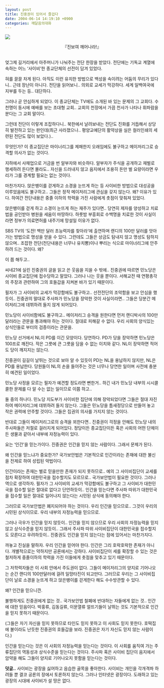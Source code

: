 ```yaml
---
layout: post
title: 진중권이 있어서 즐겁다
date: 2004-06-14 14:19:10 +0900
categories: 깨달음의대화
---
```

<IMG src="http://drkimz.com/technote/board/KDR/upimg/1087188712.jpg" border=0> <P align=center>『진보여 깨어나라!』</p>   
엊그제 길거리에서 아주머니가 나눠주는 전단 한장을 받았다. 전단에는 기독교 계열에 속하는 어느 ‘사이비’한 종교단체의 선전이 담겨 있었다. 
  
  
혀를 끌끌 차게 된다. 아직도 이런 유치한 방법으로 백성을 속이려는 어둠의 무리가 있다니.. 근데 장난이 아니다. 전단을 읽어보니.. 의외로 교세가 막강하다. 세계 일백여국에 지부를 두는 등.. 대단하다.    
  
그러나 곧 안심하게 되었다. 이 종교단체는 TV에도 소개된 바 있는 문제의 그 교회다. 수천명이 동시에 예배를 보는 초대형 교회.. 교회의 천장에서 가끔 천사가 나타나 휘파람을 분다는 그 교회 말이다.    
  
그런데 전단이 이렇게 조잡하다니.. 북한에서 날려보내는 전단도 진화를 거듭해서 상당히 발전하고 있는 판인데(최근 사라졌으나.. 평양교예단의 활약상을 실은 컬러인쇄의 세련된 전단도 많이 보았다.)..    
  
무엇인가? 이 종교집단은 마이너리그를 제패한지 오래임에도 불구하고 메이저리그로 승격할 의사가 없는 것이다.    
  
지하에서 사채업으로 거금을 번 알부자와 비슷하다. 알부자가 주식을 공개하고 재벌로 행세하려 든다면 몰라도.. 자신을 드러내지 않고 음지에서 조용히 돈만 벌 요량이라면 우리가 그를 경계할 필요는 없는 것이다.    
  
마찬가지다. 앉은뱅이를 걷게하고 소경을 눈뜨게 하는 등 사이비한 방법으로 대성공을 이루었음에도 불구하고.. 그들은 정작 메이저리그에 관심을 갖지 않는다. 왜? 이유가 있다. 하여간 전단내용은 중졸 이하의 학력을 가진 사람에게 촛점이 맞춰져 있었다.    
  
앉은뱅이를 걷게 하고 소경이 눈뜨게 하는 재주가 있다면.. 당연히 제자를 양성하고 치료법을 공인받아 병원을 세움이 마땅하다. 하룻밤 부흥회로 수백명을 치료한 것이 사실이라면 정부가 의료면허를 내주기에 망설일 이유가 없다.    
  
SBS TV의 ‘도전! 백만 달러 초능력자를 찾아라’에 출연하며 랜디의 100만 달러를 앗아가는 방법으로 명성을 얻을 수 있다. 그런데도 그들은 상금도 탐내지 않고 명성도 탐하지 않으며.. 조잡한 전단(전단내용은 너무나 유치뽕)이나 뿌리는 식으로 마이너리그에 안주하려 드는 것이다. 왜?    
  
이 쯤 해두고..    
  
씨네21에 실린 진중권의 글을 읽고 쓴 웃음을 지을 수 밖에.. 진중권에 따르면 민노당은 사이비 종교집단에 접수당하고 말았다. 그러나 나는 웃을 뿐이다. 서해교전 때 연평총각의 주장과 관련하여 그의 호들갑을 지켜본 바가 있기 때문이다.    
  
필자가 그 사이비의 교세가 막강함에도 불구하고.. 선전전단의 조악함을 보고 안심을 했듯이.. 진중권의 말대로 주사파가 민노당을 장악한 것이 사실이라면.. 그들은 당분간 메이저리그에 데뷔하려 들지 않게 되어있다. 
  
  
민노당이 사이비함에도 불구하고.. 메이저리그 승격을 원한다면 먼저 랜디박사의 100만 달러라는 관문을 통과해야 하는 것이다. 절대로 피해갈 수 없다. 우리 사회의 양식있는 상식인들로 부터의 검증이라는 관문을.    
  
민노당 선거에서 NL이 PD를 이긴 모양이다. 당연하다. PD가 당을 장악하면 민노당은 100프로 깨진다. 작은 그릇에 큰 그릇을 담을 수 없는 이치와 같다. NL이 장악하면 적어도 당이 깨지지는 않는다. 
  
  
진중권이 길길이 날뛰는 것으로 보아 알 수 있듯이 PD는 NL을 용납하지 않지만, NL은 PD를 용납한다. 당원들이 NL의 손을 들어주는 것은 너무나 당연한 일이며 사전에 충분히 예견된 일이었다.    
  
민노당 사정을 모르는 필자가 예견할 정도라면 뻔한거.. 하긴 내가 민노당 내부의 시시콜콜한 문제를 다 알 수는 없는 일이므로 이쯤 하고..    
  
둘 중의 하나다. 민노당 지도부가 사이비한 집단에 의해 장악되었다면 그들은 절대 자진하여 메이저리그에 데뷔하려 들지 않는다. 그들은 민노당을 틈새정당으로 만들어 놓고 작은 권력에 안주할 것이다. 그들은 집권의 의사를 가지지 않는 것이다.    
  
반대로 그들이 메이저리그로의 승격을 꾀한다면.. 진중권이 걱정을 안해도 민노당 내의 주사파들은 저절로 걸러지게 되어있다. 정당이든 종교집단이든 혹은 사회의 어떤 단체이든 생물과 같아서 내부에 자정능력이 있다. 
  
  
요는 ‘인간’을 믿는가이다. 진중권은 인간을 믿지 않는 사람이다. 그래서 문제가 된다.    
  
왜 인간을 믿느냐가 중요한가? 국가보안법은 기본적으로 인간이라는 존재에 대한 불신을 전제로 하여 성립된 악법이다.    
  
인간이라는 존재는 별로 믿을만한 존재가 되지 못하므로.. 예의 그 사이비집단이 교세를 점차 확장하여 대한민국을 접수할지도 모르므로.. 국가보안법이 필요한 것이다. 그러나 역으로 생각하자. 필자가 그 사이비의 교세가 막강함에도 불구하고 그 사이비가 대한민국을 접수할 일은 절대로 없다고 단언하듯이.. 인간을 믿는다면 주사파 따위가 대한민국을 접수할 일은 절대로 일어나지 않는다는 시민된 상식에 동의해야 한다.    
  
그러므로 국가보안법은 폐지되어야 하는 것이다. 우리 인간을 믿으므로.. 그것이 우리의 시민된 상식이므로. 우리 내부의 자정능력을 믿으므로. 
  
  
그러나 극우가 인간을 믿지 않듯이.. 인간을 믿지 않으므로 우리 사회의 자정능력을 믿지 않고 상식수준을 믿지 않듯이.. 그래서 주사파 따위 사이비집단이 대한민국을 접수할지도 모른다고 우려하듯이.. 진중권도 인간을 믿지 않는다는 점에 있어서는 마찬가지다.    
  
까놓고 진실을 말하자. 우리 인간을 믿어야 한다. 인간은 그리 호락호락한 존재가 아니다. 개별적으로는 약하지만 공론에서는 강하다. 사이비집단이 세를 확장할 수 있는 것은 철저하게 중졸이하의 학력을 가진 이들에게 촛점을 맞추고 있기 때문이다.    
  
그 저학력자들은 이 사회 안에서 주도권이 없다. 그들이 메이저리그의 양지로 기어나오는 순간 랜디의 100만달러에 걸려 일망타진이 되고만다. 그러므로 우리는 그 사이비집단이 날로 소경을 눈뜨게 하고 앉은뱅이를 걷게한다 해도 수수방관할 수 있다.    
  
왜? 인간을 믿으니깐.    
  
불행하게도 진중권에게 없는 것.. 국가보안법 철폐에 반대하는 자들에게 없는 것.. 인간에 대한 믿음이다. 박홍류, 김동길류, 이문열류 얼뜨기들이 날뛰는 것도 기본적으로 인간을 믿지 못하기 때문이다. 
  
  
(그들은 자기 자신을 믿지 못하므로 타인도 믿지 못하고 이 사회도 믿지 못한다. 호떡집에 불이라도 난듯한 진중권의 호들갑을 보라. 진중권은 자기 자신도 믿지 않는 사람이다.)    
  
인간을 믿는다는 것은 이 사회의 자정능력을 믿는다는 것이다. 이 사회를 움직여 가는 주류집단의 역동성과 상식수준을 믿는다는 것이다. 주사파 혹은 사이비 집단이 음지에서 암약을 해도 그들이 양지로 기어나오지 못함을 믿는다는 것이다.    
  
**덧글..** 사이비는 광장을 싫어하고 음습한 골목을 좋아한다. 사이비는 개인을 각개격파 하려들 뿐 결코 공론의 장에서 토론하지 않는다. 그러나 인터넷은 광장이다. 도래하고 있는광장의 시대에 사이비가 설 땅은 없다.